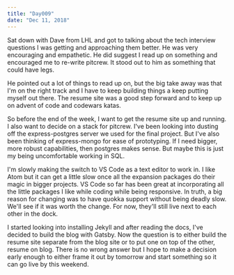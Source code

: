 ```yaml
---
title: "Day009"
date: "Dec 11, 2018"
---
```

Sat down with Dave from LHL and got to talking about the tech interview questions I was getting and approaching them better. He was very encouraging and empathetic. He did suggest I read up on something and encouraged me to re-write pitcrew. It stood out to him as something that could have legs.

He pointed out a lot of things to read up on, but the big take away was that I'm on the right track and I have to keep building things a keep putting myself out there. The resume site was a good step forward and to keep up on advent of code and codewars katas.

So before the end of the week, I want to get the resume site up and running. I also want to decide on a stack for pitcrew. I've been looking into dusting off the express-postgres server we used for the final project. But I've also been thinking of express-mongo for ease of prototyping. If I need bigger, more robust capabilities, then postgres makes sense. But maybe this is just my being uncomfortable working in SQL.

I'm slowly making the switch to VS Code as a text editor to work in. I like Atom but it can get a little slow once all the expansion packages do their magic in bigger projects. VS Code so far has been great at incorporating all the little packages I like while coding while being responsive. In truth, a big reason for changing was to have quokka support without being deadly slow. We'll see if it was worth the change. For now, they'll still live next to each other in the dock.

I started looking into installing Jekyll and after reading the docs, I've decided to build the blog with Gatsby. Now the question is to either build the resume site separate from the blog site or to put one on top of the other, resume on blog. There is no wrong answer but I hope to make a decision early enough to either frame it out by tomorrow and start something so it can go live by this weekend.
